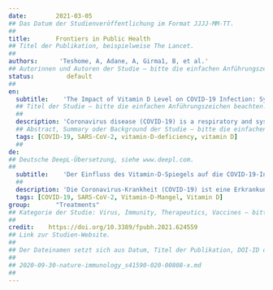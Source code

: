 ```yaml
---
date:        2021-03-05
## Das Datum der Studienveröffentlichung im Format JJJJ-MM-TT.
##
title:       Frontiers in Public Health
## Titel der Publikation, beispielweise The Lancet.
##
authors:      'Teshome, A, Adane, A, Girma1, B, et al.'
## Autorinnen und Autoren der Studie – bitte die einfachen Anführungszeichen beachten!
status:         default
##
en:
  subtitle:    'The Impact of Vitamin D Level on COVID-19 Infection: Systematic Review and Meta-Analysis'
  ## Titel der Studie – bitte die einfachen Anführungszeichen beachten!
  ##
  description: 'Coronavirus disease (COVID-19) is a respiratory and systemic disorder caused by Severe Acute Respiratory Syndrome Coronavirus 2 (SARS-CoV-2) or novel Coronavirus (nCoV). To date, there is no proven curative treatment for this virus; as a result, prevention remains to be the best strategy to combat coronavirus infection (COVID-19). Vitamin D deficiency (VDD) has been proposed to play a role in coronavirus infection (COVID-19). However, there is no conclusive evidence on its impact on COVID-19 infection. Therefore, the present review aimed to summarize the available evidence regarding the association between Vitamin D levels and the risk of COVID-19 infection. A systematic literature search of databases (PUBMED/MEDLINE, Cochrane/Wiley library, Scopus, and SciELO) were conducted from May 15, 2020, to December 20, 2020. Studies that assessed the effect of vitamin D level on COVID-19/SARS-2 infection were considered for the review. The qualities of the included studies were evaluated using the JBI tools. Meta-analysis with a random-effects model was conducted and odds ratio with their 95%CI were reported. This systematic review and meta-analysis are reported according to the preferred reporting items for systematic review and meta-analysis (PRISMA) guideline. The electronic and supplementary searches for this review yielded 318 records from which, only 14 of them met the inclusion criteria. The qualitative synthesis indicated that vitamin D deficient individuals were at higher risk of COVID-19 infection as compared to vitamin D sufficient patients. The pooled analysis showed that individuals with Vitamin-D deficiency were 80% more likely to acquire COVID-19 infection as compared to those who have sufficient Vitamin D levels. Begg’s test also revealed that there was no significant publication bias between the studies. The subgroup analysis revealed that the risk of acquiring COVID-19 infection was relatively higher in the case-control study design. In conclusion, low serum 25 (OH) Vitamin-D level was significantly associated with a higher risk of COVID-19 infection. The limited currently available data suggest that sufficient Vitamin D level in serum is associated with a significantly decreased risk of COVID-19 infection.'
  ## Abstract, Summary oder Background der Studie – bitte die einfachen Anführungszeichen beachten!
  tags: [COVID-19, SARS-CoV-2, vitamin-D-deficiency, vitamin D]
  ##
de: 
## Deutsche DeepL-Übersetzung, siehe www.deepl.com.
##
  subtitle:    'Der Einfluss des Vitamin-D-Spiegels auf die COVID-19-Infektion: Systematische Überprüfung und Meta-Analyse'
  ##
  description: 'Die Coronavirus-Krankheit (COVID-19) ist eine Erkrankung der Atemwege und des -systems, die durch das Schwere Akute Respiratorische Syndrom Coronavirus 2 (SARS-CoV-2) oder neuartige Coronaviren (nCoV) verursacht wird. Bis heute gibt es keine nachweislich heilende Behandlung für dieses Virus, so dass die Prävention nach wie vor die beste Strategie zur Bekämpfung der Coronavirus-Infektion (COVID-19) ist. Es wird angenommen, dass Vitamin-D-Mangel eine Rolle bei der Infektion mit dem Coronavirus (COVID-19) spielt, jedoch gibt es keine schlüssigen Beweise für seine Auswirkungen auf die COVID-19-Infektion. Ziel der vorliegenden Übersichtsarbeit war daher, die verfügbaren Erkenntnisse über den Zusammenhang zwischen dem Vitamin-D-Spiegel und dem Risiko einer COVID-19-Infektion zusammenzufassen. Eine systematische Literaturrecherche in Datenbanken (PUBMED/MEDLINE, Cochrane/Wiley library, Scopus und SciELO) wurde vom 15. Mai 2020 bis zum 20. Dezember 2020 durchgeführt. Studien, die die Wirkung des Vitamin-D-Spiegels auf die COVID-19/SARS-2-Infektion untersuchten, wurden für die Überprüfung berücksichtigt. Die Qualität der eingeschlossenen Studien wurde mithilfe der JBI-Tools bewertet. Es wurde eine Meta-Analyse mit einem Modell mit zufälligen Effekten durchgeführt, und es wurden Odds Ratio mit 95%CI berichtet. Diese systematische Übersichtsarbeit und die Meta-Analyse wurden gemäß der PRISMA-Richtlinie (Preferred Reporting Items for Systematic Review and Meta-Analysis) durchgeführt. Die elektronischen und ergänzenden Recherchen für diese Überprüfung ergaben 318 Datensätze, von denen nur 14 die Einschlusskriterien erfüllten. Die qualitative Synthese deutete darauf hin, dass Personen mit Vitamin-D-Mangel ein höheres Risiko für eine COVID-19-Infektion hatten als Patienten mit ausreichender Vitamin-D-Versorgung. Die gepoolte Analyse ergab, dass bei Personen mit Vitamin-D-Mangel die Wahrscheinlichkeit einer COVID-19-Infektion um 80 % höher war als bei Personen mit ausreichendem Vitamin-D-Spiegel. Der Begg-Test ergab außerdem, dass zwischen den Studien keine signifikante Publikationsverzerrung bestand. Die Subgruppenanalyse ergab, dass das Risiko, eine COVID-19-Infektion zu erwerben, im Fall-Kontroll-Studiendesign relativ höher war. Zusammenfassend lässt sich sagen, dass ein niedriger Serum-25(OH)-Vitamin-D-Spiegel signifikant mit einem höheren Risiko für eine COVID-19-Infektion verbunden war. Die begrenzten derzeit verfügbaren Daten deuten darauf hin, dass ein ausreichender Vitamin-D-Spiegel im Serum mit einem deutlich verringerten Risiko einer COVID-19-Infektion verbunden ist.'
  tags: [COVID-19, SARS-CoV-2, Vitamin-D-Mangel, Vitamin D]
group:       "Treatments"
## Kategorie der Studie: Virus, Immunity, Therapeutics, Vaccines – bitte die Anführungszeichen beachten!
##
credit:    https://doi.org/10.3389/fpubh.2021.624559
## Link zur Studien-Website.
##
## Der Dateinamen setzt sich aus Datum, Titel der Publikation, DOI-ID der Studie (nach dem letzten Slash) und der Dateiendung zusammen. Bitte den Unterstrich vor der DOI-ID beachten!
##
## 2020-09-30-nature-immunology_s41590-020-00808-x.md
##
---
```

<object data="{{ page.link }}" style='height:calc(100vh - 400px); width: 100%' type='application/pdf'></object>
